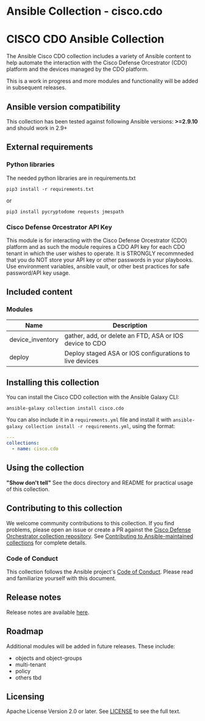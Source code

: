 # Ansible Collection - cisco.cdo

# CISCO CDO Ansible Collection

The Ansible Cisco CDO collection includes a variety of Ansible content to help automate the interaction with the Cisco Defense Orcestrator (CDO) platform and the devices managed by the CDO platform.

This is a work in progress and more modules and functionality will be added in subsequent releases.

## Ansible version compatibility

This collection has been tested against following Ansible versions: **>=2.9.10** and should work in 2.9+

## External requirements
### Python libraries
The needed python libraries are in requirements.txt
```
pip3 install -r requirements.txt
```
or
```
pip3 install pycryptodome requests jmespath
```

### Cisco Defense Orcestrator API Key
This module is for interacting with the Cisco Defense Orcestrator (CDO) platform and as such the module requires a CDO API key for each CDO tenant in which the user wishes to operate. It is STRONGLY recommneded that you do NOT store your API key or other passwords in your playbooks. Use environment variables, ansible vault, or other best practices for safe password/API key usage.

## Included content
<!--start collection content-->
### Modules
| Name             | Description                                             |
| ---------------- | ------------------------------------------------------- |
| device_inventory | gather, add, or delete an FTD, ASA or IOS device to CDO |
| deploy           | Deploy staged ASA or IOS configurations to live devices |
<!--end collection content-->

## Installing this collection
You can install the Cisco CDO collection with the Ansible Galaxy CLI:

    ansible-galaxy collection install cisco.cdo

You can also include it in a `requirements.yml` file and install it with `ansible-galaxy collection install -r requirements.yml`, using the format:

```yaml
---
collections:
  - name: cisco.cdo
```
## Using the collection
**"Show don't tell"**
See the docs directory and README for practical usage of this collection.

## Contributing to this collection
We welcome community contributions to this collection. If you find problems, please open an issue or create a PR against the [Cisco Defense Orchestrator collection repository](https://github.com/CiscoDevNet/ansible-cisco-cdo). See [Contributing to Ansible-maintained collections](https://docs.ansible.com/ansible/devel/community/contributing_maintained_collections.html#contributing-maintained-collections) for complete details.

### Code of Conduct
This collection follows the Ansible project's
[Code of Conduct](https://docs.ansible.com/ansible/devel/community/code_of_conduct.html).
Please read and familiarize yourself with this document.

## Release notes
<!--Add a link to a changelog.md file or an external docsite to cover this information. -->
Release notes are available [here](https://github.com/CiscoDevNet/ansible-cisco-cdo/blob/main/CHANGELOG.rst).

## Roadmap
Additional modules will be added in future releases. These include:
- objects and object-groups
- multi-tenant
- policy
- others tbd
<!-- Optional. Include the roadmap for this collection, and the proposed release/versioning strategy so users can anticipate the upgrade/update cycle. -->
## Licensing
Apache License Version 2.0 or later.
See [LICENSE](https://www.apache.org/licenses/LICENSE-2.0) to see the full text.
